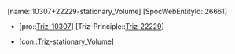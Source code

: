 ﻿---
type: TrizContradiction
aliases:
- 10307+22229-stationary_Volume
license: CC BY-SA 4.0
copyright: https://github.com/SpocWeb
IsDeleted: false
IsReadOnly: false
Confidential: public
tags: 
- Triz/Contradiction
---
[name::10307+22229-stationary_Volume]
[SpocWebEntityId::26661]
+ [pro::[Triz-10307](Triz-10307)]
[Triz-Principle::[Triz-22229](Triz-22229)]
- [con::[Triz-stationary_Volume](tech/Triz/Parameter/Triz-stationary_Volume.md)]

